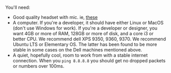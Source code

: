 
You'll need:

  * Good quality headset with mic. ie, [these](https://www.amazon.com/Mpow-Microphone-Cancelling-Lightweight-Headphones/dp/B06XWG12QS/ref=sr_1_2?ie=UTF8&qid=1531614591&sr=8-2&keywords=headset+wired+-wireless#customerReviews)
  * A computer. If you're a developer, it should have either Linux or MacOS (don't use Windows for work). If you're a developer or designer, you want 4GB or more of RAM, 128GB or more of disk, and a core i3 or better CPU. We recommend dell XPS 9350, 9360, 9370. We recommend Ubuntu LTS or Elementary OS. The latter has been found to be more stable in some cases on the Dell machines mentioned above.
  * A quiet, hopefully cool, room to work from with a stable internet connection. When you `ping 8.8.8.8` you should get no dropped packets or numbers over 100ms.
